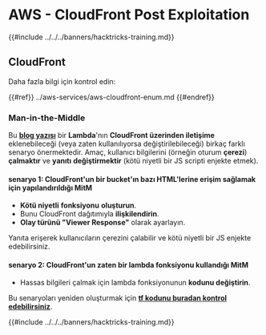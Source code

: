 # AWS - CloudFront Post Exploitation

{{#include ../../../banners/hacktricks-training.md}}

## CloudFront

Daha fazla bilgi için kontrol edin:

{{#ref}}
../aws-services/aws-cloudfront-enum.md
{{#endref}}

### Man-in-the-Middle

Bu [**blog yazısı**](https://medium.com/@adan.alvarez/how-attackers-can-misuse-aws-cloudfront-access-to-make-it-rain-cookies-acf9ce87541c) bir **Lambda**'nın **CloudFront üzerinden iletişime** eklenebileceği (veya zaten kullanılıyorsa değiştirilebileceği) birkaç farklı senaryo önermektedir. Amaç, kullanıcı bilgilerini (örneğin oturum **çerezi**) **çalmaktır** ve **yanıtı** **değiştirmektir** (kötü niyetli bir JS scripti enjekte etmek).

#### senaryo 1: CloudFront'un bir bucket'ın bazı HTML'lerine erişim sağlamak için yapılandırıldığı MitM

- **Kötü niyetli** **fonksiyonu** **oluşturun**.
- Bunu CloudFront dağıtımıyla **ilişkilendirin**.
- **Olay türünü "Viewer Response"** olarak ayarlayın.

Yanıta erişerek kullanıcıların çerezini çalabilir ve kötü niyetli bir JS enjekte edebilirsiniz.

#### senaryo 2: CloudFront'un zaten bir lambda fonksiyonu kullandığı MitM

- Hassas bilgileri çalmak için lambda fonksiyonunun **kodunu değiştirin**.

Bu senaryoları yeniden oluşturmak için [**tf kodunu buradan kontrol edebilirsiniz**](https://github.com/adanalvarez/AWS-Attack-Scenarios/tree/main).

{{#include ../../../banners/hacktricks-training.md}}

